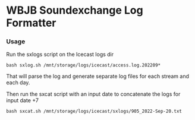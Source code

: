 # WBJB Soundexchange Log Formatter



### Usage

Run the sxlogs script on the Icecast logs dir

```
bash sxlog.sh /mnt/storage/logs/icecast/access.log.202209*
```

That will parse the log and generate separate log files for each stream and each day.

Then run the sxcat script with an input date to concatenate the logs for input date +7

```
bash sxcat.sh /mnt/storage/logs/icecast/sxlogs/905_2022-Sep-20.txt

```
